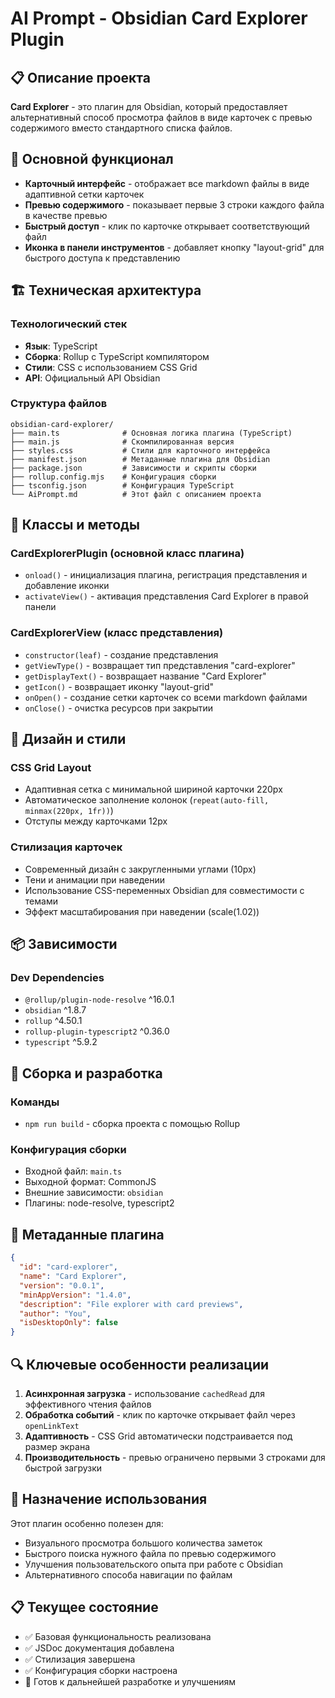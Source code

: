 # AI Prompt - Obsidian Card Explorer Plugin

## 📋 Описание проекта

**Card Explorer** - это плагин для Obsidian, который предоставляет альтернативный способ просмотра файлов в виде карточек с превью содержимого вместо стандартного списка файлов.

## 🎯 Основной функционал

- **Карточный интерфейс** - отображает все markdown файлы в виде адаптивной сетки карточек
- **Превью содержимого** - показывает первые 3 строки каждого файла в качестве превью
- **Быстрый доступ** - клик по карточке открывает соответствующий файл
- **Иконка в панели инструментов** - добавляет кнопку "layout-grid" для быстрого доступа к представлению

## 🏗️ Техническая архитектура

### Технологический стек
- **Язык**: TypeScript
- **Сборка**: Rollup с TypeScript компилятором
- **Стили**: CSS с использованием CSS Grid
- **API**: Официальный API Obsidian

### Структура файлов
```
obsidian-card-explorer/
├── main.ts              # Основная логика плагина (TypeScript)
├── main.js              # Скомпилированная версия
├── styles.css           # Стили для карточного интерфейса
├── manifest.json        # Метаданные плагина для Obsidian
├── package.json         # Зависимости и скрипты сборки
├── rollup.config.mjs    # Конфигурация сборки
├── tsconfig.json        # Конфигурация TypeScript
└── AiPrompt.md          # Этот файл с описанием проекта
```

## 🔧 Классы и методы

### CardExplorerPlugin (основной класс плагина)
- `onload()` - инициализация плагина, регистрация представления и добавление иконки
- `activateView()` - активация представления Card Explorer в правой панели

### CardExplorerView (класс представления)
- `constructor(leaf)` - создание представления
- `getViewType()` - возвращает тип представления "card-explorer"
- `getDisplayText()` - возвращает название "Card Explorer"
- `getIcon()` - возвращает иконку "layout-grid"
- `onOpen()` - создание сетки карточек со всеми markdown файлами
- `onClose()` - очистка ресурсов при закрытии

## 🎨 Дизайн и стили

### CSS Grid Layout
- Адаптивная сетка с минимальной шириной карточки 220px
- Автоматическое заполнение колонок (`repeat(auto-fill, minmax(220px, 1fr))`)
- Отступы между карточками 12px

### Стилизация карточек
- Современный дизайн с закругленными углами (10px)
- Тени и анимации при наведении
- Использование CSS-переменных Obsidian для совместимости с темами
- Эффект масштабирования при наведении (scale(1.02))

## 📦 Зависимости

### Dev Dependencies
- `@rollup/plugin-node-resolve` ^16.0.1
- `obsidian` ^1.8.7
- `rollup` ^4.50.1
- `rollup-plugin-typescript2` ^0.36.0
- `typescript` ^5.9.2

## 🚀 Сборка и разработка

### Команды
- `npm run build` - сборка проекта с помощью Rollup

### Конфигурация сборки
- Входной файл: `main.ts`
- Выходной формат: CommonJS
- Внешние зависимости: `obsidian`
- Плагины: node-resolve, typescript2

## 📝 Метаданные плагина

```json
{
  "id": "card-explorer",
  "name": "Card Explorer",
  "version": "0.0.1",
  "minAppVersion": "1.4.0",
  "description": "File explorer with card previews",
  "author": "You",
  "isDesktopOnly": false
}
```

## 🔍 Ключевые особенности реализации

1. **Асинхронная загрузка** - использование `cachedRead` для эффективного чтения файлов
2. **Обработка событий** - клик по карточке открывает файл через `openLinkText`
3. **Адаптивность** - CSS Grid автоматически подстраивается под размер экрана
4. **Производительность** - превью ограничено первыми 3 строками для быстрой загрузки

## 🎯 Назначение использования

Этот плагин особенно полезен для:
- Визуального просмотра большого количества заметок
- Быстрого поиска нужного файла по превью содержимого
- Улучшения пользовательского опыта при работе с Obsidian
- Альтернативного способа навигации по файлам

## 📋 Текущее состояние

- ✅ Базовая функциональность реализована
- ✅ JSDoc документация добавлена
- ✅ Стилизация завершена
- ✅ Конфигурация сборки настроена
- 🔄 Готов к дальнейшей разработке и улучшениям
